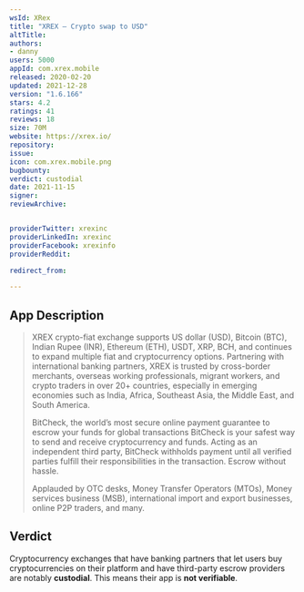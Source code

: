 ```yaml
---
wsId: XRex
title: "XREX — Crypto swap to USD"
altTitle: 
authors:
- danny
users: 5000
appId: com.xrex.mobile
released: 2020-02-20
updated: 2021-12-28
version: "1.6.166"
stars: 4.2
ratings: 41
reviews: 18
size: 70M
website: https://xrex.io/
repository: 
issue: 
icon: com.xrex.mobile.png
bugbounty: 
verdict: custodial
date: 2021-11-15
signer: 
reviewArchive:


providerTwitter: xrexinc
providerLinkedIn: xrexinc
providerFacebook: xrexinfo
providerReddit: 

redirect_from:

---
```



## App Description

> XREX crypto-fiat exchange supports US dollar (USD), Bitcoin (BTC), Indian Rupee (INR), Ethereum (ETH), USDT, XRP, BCH, and continues to expand multiple fiat and cryptocurrency options. Partnering with international banking partners, XREX is trusted by cross-border merchants, overseas working professionals, migrant workers, and crypto traders in over 20+ countries, especially in emerging economies such as India, Africa, Southeast Asia, the Middle East, and South America.
>
> BitCheck, the world’s most secure online payment guarantee to escrow your funds for global transactions
BitCheck is your safest way to send and receive cryptocurrency and funds. Acting as an independent third party, BitCheck withholds payment until all verified parties fulfill their responsibilities in the transaction. Escrow without hassle.
>
>Applauded by OTC desks, Money Transfer Operators (MTOs), Money services business (MSB), international import and export businesses, online P2P traders, and many.

## Verdict

Cryptocurrency exchanges that have banking partners that let users buy cryptocurrencies on their platform and have third-party escrow providers are notably **custodial**. This means their app is **not verifiable**.

